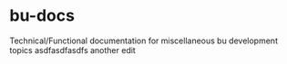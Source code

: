# bu-docs
Technical/Functional documentation for miscellaneous bu development topics
asdfasdfasdfs
another edit
